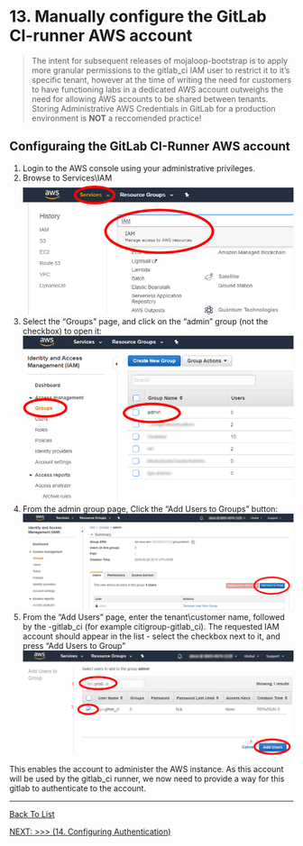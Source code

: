 # 13.  Manually configure the GitLab CI-runner AWS account

>The intent for subsequent releases of mojaloop-bootstrap is to apply more granular permissions to the gitlab_ci IAM user to restrict it to it’s specific tenant, however at the time of writing the need for customers to have functioning labs in a dedicated AWS account outweighs the need for allowing AWS accounts to be shared between tenants.   Storing Administrative AWS Credentials in GitLab for a production environment is **NOT** a reccomended practice!

## Configuraing the GitLab CI-Runner AWS account

1. Login to the AWS console using your administrative privileges.
2. Browse to Services\IAM\
  ![AWS IAM console](./d100.assets/1311.png)
3. Select the “Groups” page, and click on the “admin” group (not the checkbox) to open it:
  ![AWS IAM Groups](./d100.assets/1321.png)
4. From the admin group page, Click the “Add Users to Groups” button:
  ![Add users to group dialogue](./d100.assets/1331.png)
5. From the “Add Users” page, enter the tenant\customer name, followed by the -gitlab_ci (for example citigroup-gitlab_ci).   The requested IAM account should appear in the list - select the checkbox next to it, and press “Add Users to Group”
  ![Adding users to a group](./d100.assets/1341.png)

This enables the account to administer the AWS instance. As this account will be used by the gitlab_ci runner, we now need to provide a way for this gitlab to authenticate to the account.

---

[Back To List](./d100.building.md)

[NEXT: >>>    (14. Configuring Authentication)](./d114.config-auth.md)
